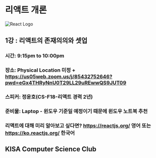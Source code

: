 # 리액트 개론 
![React Logo](https://upload.wikimedia.org/wikipedia/commons/thumb/a/a7/React-icon.svg/1280px-React-icon.svg.png)
## 1강 : 리액트의 존재의의와 셋업
### 시간: 9:15pm to 10:00pm
### 장소: Physical Location 미정 + https://us05web.zoom.us/j/85432752646?pwd=eGx4THRyNnU0T29LL29uREwwQS9JUT09
### 스피커: 정윤호(CS-F18-리액트 경력 2년)
### 준비물: Laptop - 윈도우 기준일 예정이기 때문에 윈도우 노트북 추천
### 리액트에 대해 미리 알아보고 싶다면? https://reactjs.org/ 영어 또는 https://ko.reactjs.org/ 한국어
## KISA Computer Science Club
